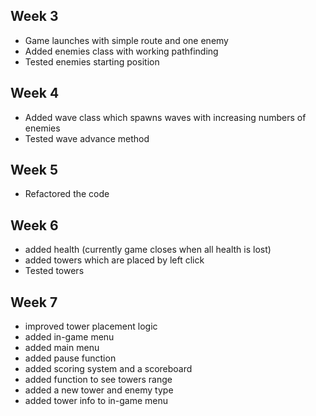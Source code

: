 ## Week 3

- Game launches with simple route and one enemy
- Added enemies class with working pathfinding
- Tested enemies starting position

## Week 4

- Added wave class which spawns waves with increasing numbers of enemies
- Tested wave advance method

## Week 5

- Refactored the code

## Week 6

- added health (currently game closes when all health is lost)
- added towers which are placed by left click
- Tested towers

## Week 7

- improved tower placement logic
- added in-game menu
- added main menu
- added pause function
- added scoring system and a scoreboard
- added function to see towers range
- added a new tower and enemy type
- added tower info to in-game menu
